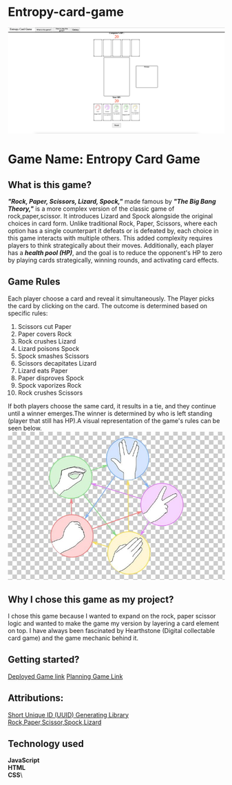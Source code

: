 # Entropy-card-game

![screenshot of my web browser game](WebBrowserGame.png)

# Game Name: Entropy Card Game

## What is this game?
***"Rock, Paper, Scissors, Lizard, Spock,"*** made famous by ***"The Big Bang Theory,"*** is a more complex version of the classic game of rock,paper,scissor. It introduces Lizard and Spock alongside the original choices in card form. Unlike traditional Rock, Paper, Scissors, where each option has a single counterpart it defeats or is defeated by, each choice in this game interacts with multiple others. This added complexity requires players to think strategically about their moves. Additionally, each player has a ***health pool (HP)***, and the goal is to reduce the opponent's HP to zero by playing cards strategically, winning rounds, and activating card effects.

## Game Rules

Each player choose a card and reveal it simultaneously. 
The Player picks the card by clicking on the card.
The outcome is determined based on specific rules:
1. Scissors cut Paper
2. Paper covers Rock
3. Rock crushes Lizard
4. Lizard poisons Spock
5. Spock smashes Scissors
6. Scissors decapitates Lizard
7. Lizard eats Paper
8. Paper disproves Spock
9. Spock vaporizes Rock
10. Rock crushes Scissors

If both players choose the same card, it results in a tie, and they continue until a winner emerges.The winner is determined by who is left standing (player that still has HP).A visual representation of the game's rules can be seen below.
<img id ="rules" 
alt="picture showing how different choices affect each other " 
src="./card/Original.png">

## Why I chose this game as my project?

I chose this game because I wanted to expand on the rock, paper scissor logic and wanted to make the game my version by layering a card element on top. I have always been fascinated by Hearthstone (Digital collectable card game) and the game mechanic behind it.

## Getting started?
[Deployed Game link]()
[Planning Game Link]()

## Attributions: 
[Short Unique ID (UUID) Generating Library](https://www.jsdelivr.com/package/npm/short-unique-id) \
[Rock,Paper,Scissor,Spock,Lizard](https://www.pngwing.com/en/free-png-ycasl)

## Technology used 
**JavaScript**\
**HTML**\
**CSS**\

